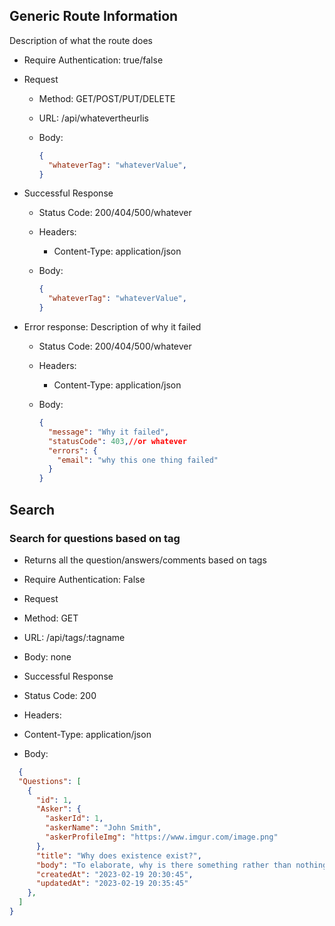 ## Generic Route Information

Description of what the route does

* Require Authentication: true/false
* Request
  * Method: GET/POST/PUT/DELETE
  * URL: /api/whatevertheurlis
  * Body:

    ```json
    {
      "whateverTag": "whateverValue",
    }
    ```

* Successful Response
  * Status Code: 200/404/500/whatever
  * Headers:
    * Content-Type: application/json
  * Body:

    ```json
    {
      "whateverTag": "whateverValue",
    }
* Error response: Description of why it failed
  * Status Code: 200/404/500/whatever
  * Headers:
    * Content-Type: application/json
  * Body:

    ```json
    {
      "message": "Why it failed",
      "statusCode": 403,//or whatever
      "errors": {
        "email": "why this one thing failed"
      }
    }
    ```

## Search

### Search for questions based on tag

* Returns all the question/answers/comments based on tags
* Require Authentication: False

* Request

* Method: GET
* URL: /api/tags/:tagname
* Body: none
* Successful Response
 
* Status Code: 200

* Headers:

* Content-Type: application/json
* Body:
```json 
  {
  "Questions": [
    {
      "id": 1,
      "Asker": {
        "askerId": 1,
        "askerName": "John Smith",
        "askerProfileImg": "https://www.imgur.com/image.png"
      },
      "title": "Why does existence exist?",
      "body": "To elaborate, why is there something rather than nothing?",
      "createdAt": "2023-02-19 20:30:45",
      "updatedAt": "2023-02-19 20:35:45"
    },
  ]
}
  ```